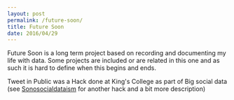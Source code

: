 ```yaml
---
layout: post
permalink: /future-soon/
title: Future Soon 
date: 2016/04/29
---
```


Future Soon is a long term project based on recording and documenting my life with data. Some projects are included or are related in this one and as such it is hard to define when this begins and ends. 

Tweet in Public was a Hack done at King's College as part of Big social data (see [Sonosocialdataism](/sonosocialdata/) for another hack and a bit more description) 
